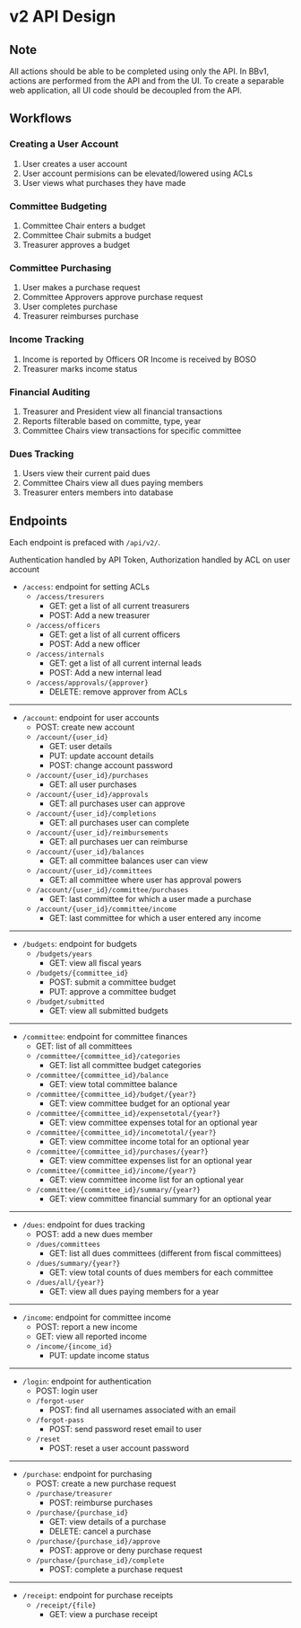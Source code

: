 # v2 API Design

## Note

All actions should be able to be completed using only the API. In BBv1, actions are performed from the API and from the UI. To create a separable web application, all UI code should be decoupled from the API.

## Workflows

### Creating a User Account

1. User creates a user account
2. User account permisions can be elevated/lowered using ACLs
3. User views what purchases they have made

### Committee Budgeting

1. Committee Chair enters a budget
2. Committee Chair submits a budget
3. Treasurer approves a budget

### Committee Purchasing

1. User makes a purchase request
2. Committee Approvers approve purchase request
3. User completes purchase
4. Treasurer reimburses purchase

### Income Tracking

1. Income is reported by Officers OR Income is received by BOSO
2. Treasurer marks income status

### Financial Auditing

1. Treasurer and President view all financial transactions
2. Reports filterable based on committe, type, year
3. Committee Chairs view transactions for specific committee

### Dues Tracking

1. Users view their current paid dues
2. Committee Chairs view all dues paying members
3. Treasurer enters members into database

## Endpoints

Each endpoint is prefaced with `/api/v2/`.

Authentication handled by API Token, Authorization handled by ACL on user account

* `/access`: endpoint for setting ACLs
    * `/access/tresurers`
        * GET: get a list of all current treasurers
        * POST: Add a new treasurer
    * `/access/officers`
        * GET: get a list of all current officers
        * POST: Add a new officer
    * `/access/internals`
        * GET: get a list of all current internal leads
        * POST: Add a new internal lead
    * `/access/approvals/{approver}`
        * DELETE: remove approver from ACLs

<hr>

* `/account`: endpoint for user accounts
    * POST: create new account
    * `/account/{user_id}`
        * GET: user details
        * PUT: update account details
        * POST: change account password
    * `/account/{user_id}/purchases`
        * GET: all user purchases
    * `/account/{user_id}/approvals`
        * GET: all purchases user can approve
    * `/account/{user_id}/completions`
        * GET: all purchases user can complete
    * `/account/{user_id}/reimbursements`
        * GET: all purchases uer can reimburse
    * `/account/{user_id}/balances`
        * GET: all committee balances user can view
    * `/account/{user_id}/committees`
        * GET: all committee where user has approval powers
    * `/account/{user_id}/committee/purchases`
        * GET: last committee for which a user made a purchase
    * `/account/{user_id}/committee/income`
        * GET: last committee for which a user entered any income

<hr>

* `/budgets`: endpoint for budgets
    * `/budgets/years`
        * GET: view all fiscal years
    * `/budgets/{committee_id}`
        * POST: submit a committee budget
        * PUT: approve a committee budget
    * `/budget/submitted`
        * GET: view all submitted budgets

<hr>

* `/committee`: endpoint for committee finances
    * GET: list of all committees
    * `/committee/{committee_id}/categories`
        * GET: list all committee budget categories
    * `/committee/{committee_id}/balance`
        * GET: view total committee balance
    * `/committee/{committee_id}/budget/{year?}`
        * GET: view committee budget for an optional year
    * `/committee/{committee_id}/expensetotal/{year?}`
        * GET: view committee expenses total for an optional year
    * `/committee/{committee_id}/incometotal/{year?}`
        * GET: view committee income total for an optional year
    * `/committee/{committee_id}/purchases/{year?}`
        * GET: view committee expenses list for an optional year
    * `/committee/{committee_id}/income/{year?}`
        * GET: view committee income list for an optional year
    * `/committee/{committee_id}/summary/{year?}`
        * GET: view committee financial summary for an optional year

<hr>

* `/dues`: endpoint for dues tracking
    * POST: add a new dues member
    * `/dues/committees`
        * GET: list all dues committees (different from fiscal committees)
    * `/dues/summary/{year?}`
        * GET: view total counts of dues members for each committee
    * `/dues/all/{year?}`
        * GET: view all dues paying members for a year

<hr>

* `/income`: endpoint for committee income
    * POST: report a new income
    * GET: view all reported income
    * `/income/{income_id}`
        * PUT: update income status

<hr>

* `/login`: endpoint for authentication
    * POST: login user
    * `/forgot-user`
        * POST: find all usernames associated with an email
    * `/forgot-pass`
        * POST: send password reset email to user
    * `/reset`
        * POST: reset a user account password

<hr>

* `/purchase`: endpoint for purchasing
    * POST: create a new purchase request
    * `/purchase/treasurer`
        * POST: reimburse purchases
    * `/purchase/{purchase_id}`
        * GET: view details of a purchase
        * DELETE: cancel a purchase
    * `/purchase/{purchase_id}/approve`
        * POST: approve or deny purchase request
    * `/purchase/{purchase_id}/complete`
        * POST: complete a purchase request

<hr>

* `/receipt`: endpoint for purchase receipts
    * `/receipt/{file}`
        * GET: view a purchase receipt
